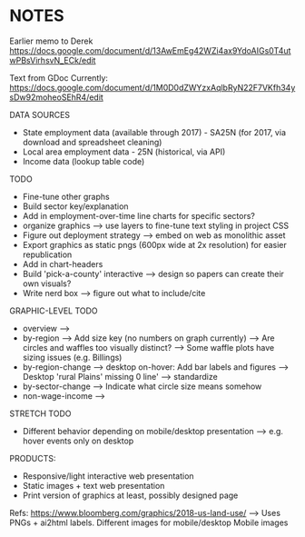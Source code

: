 # NOTES

Earlier memo to Derek
https://docs.google.com/document/d/13AwEmEg42WZi4ax9YdoAIGs0T4utwPBsVirhsvN_ECk/edit

Text from GDoc
Currently: https://docs.google.com/document/d/1M0D0dZWYzxAqlbRyN22F7VKfh34ysDw92moheoSEhR4/edit

DATA SOURCES
- State employment data (available through 2017) - SA25N (for 2017, via download and spreadsheet cleaning)
- Local area employment data - 25N (historical, via API)
- Income data (lookup table code)

TODO
- Fine-tune other graphs
- Build sector key/explanation
- Add in employment-over-time line charts for specific sectors?
- organize graphics --> use layers to fine-tune text styling in project CSS
- Figure out deployment strategy --> embed on web as monolithic asset
- Export graphics as static pngs (600px wide at 2x resolution) for easier republication
- Add in chart-headers
- Build 'pick-a-county' interactive --> design so papers can create their own visuals?  
- Write nerd box --> figure out what to include/cite


GRAPHIC-LEVEL TODO
- overview 
    -->
- by-region
    --> Add size key (no numbers on graph currently)
    --> Are circles and waffles too visually distinct?
    --> Some waffle plots have sizing issues (e.g. Billings)
- by-region-change
    --> desktop on-hover: Add bar labels and figures
    --> Desktop 'rural Plains' missing 0 line' --> standardize
- by-sector-change
    --> Indicate what circle size means somehow
- non-wage-income
    --> 

STRETCH TODO
- Different behavior depending on mobile/desktop presentation --> e.g. hover events only on desktop

PRODUCTS:
- Responsive/light interactive web presentation
- Static images + text web presentation
- Print version of graphics at least, possibly designed page


Refs:
https://www.bloomberg.com/graphics/2018-us-land-use/
--> Uses PNGs + ai2html labels. Different images for mobile/desktop
Mobile images 

